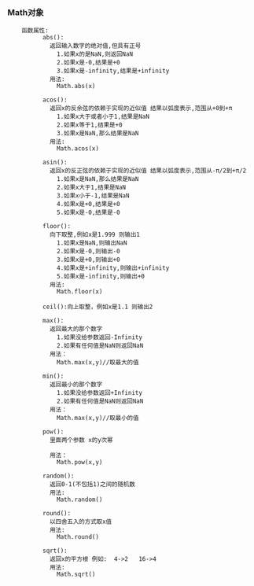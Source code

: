 ### Math对象
        函数属性:
              abs():
                返回输入数字的绝对值,但具有正号
                  1.如果x的是NaN,则返回NaN
                  2.如果x是-0,结果是+0
                  3.如果x是-infinity,结果是+infinity
                用法:
                  Math.abs(x)

              acos():
                返回x的反余弦的依赖于实现的近似值 结果以弧度表示,范围从+0到+π
                  1.如果x大于或者小于1,结果是NaN
                  2.如果x等于1,结果是+0
                  3.如果x是NaN,那么结果是NaN
                用法:
                  Math.acos(x)

              asin():
                返回x的反正弦的依赖于实现的近似值 结果以弧度表示,范围从-π/2到+π/2
                  1.如果x是NaN,那么结果是NaN
                  2.如果x大于1,结果是NaN
                  3.如果x小于-1,结果是NaN
                  4.如果x是+0,结果是+0
                  5.如果x是-0,结果是-0

              floor():
                向下取整,例如x是1.999 则输出1
                  1.如果x是NaN,则输出NaN
                  2.如果x是-0,则输出-0
                  3.如果x是+0,则输出+0
                  4.如果x是+infinity,则输出+infinity
                  5.如果x是-infinity,则输出+0
                用法:
                  Math.floor(x)
                  
              ceil():向上取整，例如x是1.1 则输出2
                        
              max():
                返回最大的那个数字
                  1.如果没给参数返回-Infinity
                  2.如果有任何值是NaN则返回NaN
                用法：
                  Math.max(x,y)//取最大的值

              min():
                返回最小的那个数字
                  1.如果没给参数返回+Infinity
                  2.如果有任何值是NaN则返回NaN
                用法：
                  Math.max(x,y)//取最小的值

              pow():
                里面两个参数 x的y次幂

                用法：
                  Math.pow(x,y)

              random():
                返回0-1(不包括1)之间的随机数
                用法:
                  Math.random()

              round():
                以四舍五入的方式取x值
                用法:
                  Math.round()

              sqrt():
                返回x的平方根 例如:  4->2   16->4
                用法:
                  Math.sqrt()

              
